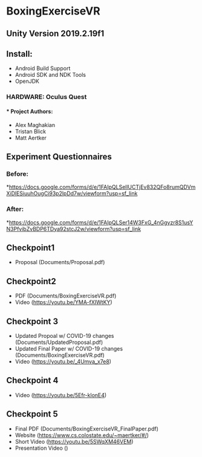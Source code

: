 # BoxingExerciseVR
## **Unity Version 2019.2.19f1**
## Install: 
   * Android Build Support
   * Android SDK and NDK Tools
   * OpenJDK
   
   
### HARDWARE: Oculus Quest
#### * Project Authors:
  * Alex Maghakian
  * Tristan Blick
  * Matt Aertker
  
  
## Experiment Questionnaires 
### Before:
*https://docs.google.com/forms/d/e/1FAIpQLSellUCTjEv832QFo8rumQDVmXiDlESiuuhOugCi93p2lpDd7w/viewform?usp=sf_link

### After:
*https://docs.google.com/forms/d/e/1FAIpQLSer14W3FxG_4nGgyzr8S1usYN3PfvibZvBDP6TDya92stcJ2w/viewform?usp=sf_link


## Checkpoint1
* Proposal (Documents/Proposal.pdf)

## Checkpoint2
* PDF (Documents/BoxingExerciseVR.pdf)
* Video (https://youtu.be/YMA-fXIWtKY)

## Checkpoint 3
* Updated Propoal w/ COVID-19 changes (Documents/UpdatedProposal.pdf)
* Updated Final Paper w/ COVID-19 changes (Documents/BoxingExerciseVR.pdf)
* Video (https://youtu.be/_4Umva_x7e8)

## Checkpoint 4
* Video (https://youtu.be/5Efr-klonE4)

## Checkpoint 5
* Final PDF (Documents/BoxingExerciseVR_FinalPaper.pdf)
* Website (https://www.cs.colostate.edu/~maertker/#/)
* Short Video (https://youtu.be/5SWqXM46VEM)
* Presentation Video ()

